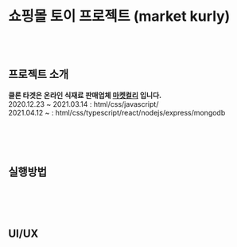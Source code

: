 # 쇼핑몰 토이 프로젝트 (market kurly)

<br/><br/>

## 프로젝트 소개

**클론 타겟은 온라인 식재료 판매업체 [마켓컬리](https://www.kurly.com) 입니다.**  
2020.12.23 ~ 2021.03.14 : html/css/javascript/  
2021.04.12 ~ : html/css/typescript/react/nodejs/express/mongodb

<br/><br/><br/>

## 실행방법

<br/><br/><br/>

## UI/UX
